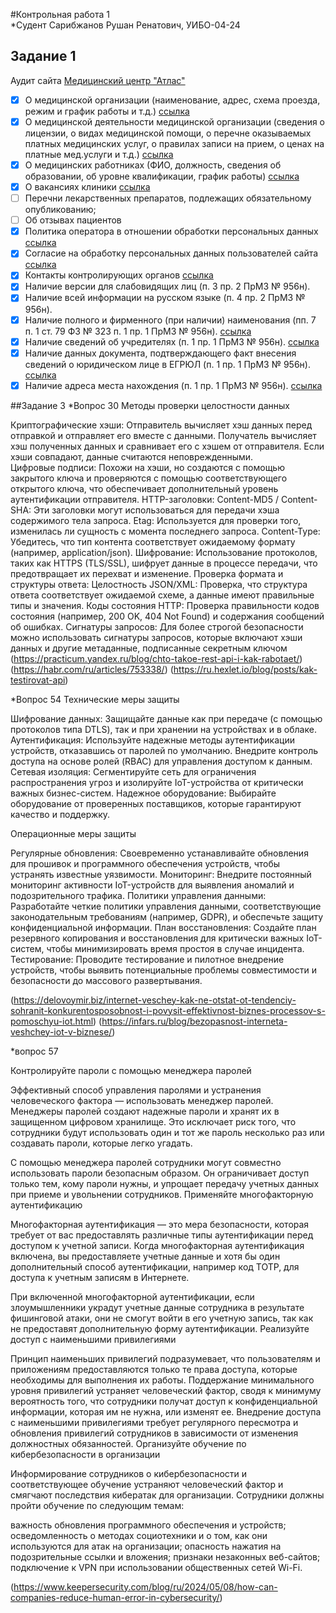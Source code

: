 #Контрольная работа 1  
*Судент Сарибжанов Рушан Ренатович, УИБО-04-24

## Задание 1
Аудит сайта [Медицинский центр "Атлас"](https://www.atlasclinic.ru/)
- [x]  О медицинской организации (наименование, адрес, схема проезда, режим и график работы и т.д.) [ccылка](https://www.atlasclinic.ru/contacts/)
- [x]  О медицинской деятельности медицинской организации (сведения о лицензии, о видах медицинской помощи, о перечне оказываемых платных медицинских услуг, о правилах записи на прием, о ценах на платные мед.услуги и т.д.) [ccылка](https://www.atlasclinic.ru/services/)
- [x]  О медицинских работниках (ФИО, должность, сведения об образовании, об уровне квалификации, график работы) [ccылка](https://www.atlasclinic.ru/doctors/)  
- [x]  О вакансиях клиники [ccылка](https://www.atlasclinic.ru/vacancy/)  
- [ ]  Перечни лекарственных препаратов, подлежащих обязательному опубликованию;  
- [ ]  Об отзывах пациентов  
- [x]  Политика оператора в отношении обработки персональных данных [ccылка](https://www.atlasclinic.ru/images/Docs/Policy_in_relation_processing_AND_%20PROTECTION_PDN_MC_Atlas.pdf)  
- [x]  Согласие на обработку персональных данных пользователей сайта [ccылка](https://www.atlasclinic.ru/images/Docs/Policy_in_relation_processing_AND_%20PROTECTION_PDN_MC_Atlas.pdf)  
- [x]  Контакты контролирующих органов [ccылка](https://www.atlasclinic.ru/pravovaya-informaciya/)  
- [x]  Наличие версии для слабовидящих лиц (п. 3 пр. 2 ПрМЗ № 956н).  
- [x]  Наличие всей информации на русском языке (п. 4 пр. 2 ПрМЗ № 956н).  
- [x]  Наличие полного и фирменного (при наличии) наименования (пп. 7 п. 1 ст. 79 ФЗ № 323 п. 1 пр. 1 ПрМЗ № 956н). [ccылка](https://www.atlasclinic.ru/pravovaya-informaciya/)  
- [x]  Наличие сведений об учредителях (п. 1 пр. 1 ПрМЗ № 956н). [ccылка](https://www.atlasclinic.ru/contacts/)  
- [x]  Наличие данных документа, подтверждающего факт внесения сведений о юридическом лице в ЕГРЮЛ (п. 1 пр. 1 ПрМЗ № 956н). [ccылка](https://www.atlasclinic.ru/pravovaya-informaciya/)  
- [x]  Наличие адреса места нахождения (п. 1 пр. 1 ПрМЗ № 956н). [ccылка](https://www.atlasclinic.ru/pravovaya-informaciya/)  

##Задание 3
*Вопрос 30
Методы проверки целостности данных

Криптографические хэши: Отправитель вычисляет хэш данных перед отправкой и отправляет его вместе с данными. Получатель вычисляет хэш полученных данных и сравнивает его с хэшем от отправителя. Если хэши совпадают, данные считаются неповрежденными.   
Цифровые подписи: Похожи на хэши, но создаются с помощью закрытого ключа и проверяются с помощью соответствующего открытого ключа, что обеспечивает дополнительный уровень аутентификации отправителя.
HTTP-заголовки:
        Content-MD5 / Content-SHA: Эти заголовки могут использоваться для передачи хэша содержимого тела запроса.
        Etag: Используется для проверки того, изменилась ли сущность с момента последнего запроса.
        Content-Type: Убедитесь, что тип контента соответствует ожидаемому формату (например, application/json).
Шифрование: Использование протоколов, таких как HTTPS (TLS/SSL), шифрует данные в процессе передачи, что предотвращает их перехват и изменение.
Проверка формата и структуры ответа:
        Целостность JSON/XML: Проверка, что структура ответа соответствует ожидаемой схеме, а данные имеют правильные типы и значения.
        Коды состояния HTTP: Проверка правильности кодов состояния (например, 200 OK, 404 Not Found) и содержания сообщений об ошибках.
Сигнатуры запросов: Для более строгой безопасности можно использовать сигнатуры запросов, которые включают хэши данных и другие метаданные, подписанные секретным ключом
(https://practicum.yandex.ru/blog/chto-takoe-rest-api-i-kak-rabotaet/)
(https://habr.com/ru/articles/753338/)
(https://ru.hexlet.io/blog/posts/kak-testirovat-api)

*Вопрос 54
Технические меры защиты

   Шифрование данных: Защищайте данные как при передаче (с помощью протоколов типа DTLS), так и при хранении на устройствах и в облаке.
   Аутентификация: Используйте надежные методы аутентификации устройств, отказавшись от паролей по умолчанию. Внедрите контроль доступа на основе ролей (RBAC) для управления доступом к данным.
   Сетевая изоляция: Сегментируйте сеть для ограничения распространения угроз и изолируйте IoT-устройства от критически важных бизнес-систем.
   Надежное оборудование: Выбирайте оборудование от проверенных поставщиков, которые гарантируют качество и поддержку. 

Операционные меры защиты

  Регулярные обновления: Своевременно устанавливайте обновления для прошивок и программного обеспечения устройств, чтобы устранять известные уязвимости.
  Мониторинг: Внедрите постоянный мониторинг активности IoT-устройств для выявления аномалий и подозрительного трафика.
  Политики управления данными: Разработайте четкие политики управления данными, соответствующие законодательным требованиям (например, GDPR), и обеспечьте защиту конфиденциальной информации.
  План восстановления: Создайте план резервного копирования и восстановления для критически важных IoT-систем, чтобы минимизировать время простоя в случае инцидента.
  Тестирование: Проводите тестирование и пилотное внедрение устройств, чтобы выявить потенциальные проблемы совместимости и безопасности до массового развертывания. 

(https://delovoymir.biz/internet-veschey-kak-ne-otstat-ot-tendenciy-sohranit-konkurentosposobnost-i-povysit-effektivnost-biznes-processov-s-pomoschyu-iot.html)
(https://infars.ru/blog/bezopasnost-interneta-veshchey-iot-v-biznese/)

*вопрос 57

Контролируйте пароли с помощью менеджера паролей

Эффективный способ управления паролями и устранения человеческого фактора — использовать менеджер паролей. Менеджеры паролей создают надежные пароли и хранят их в защищенном цифровом хранилище. Это исключает риск того, что сотрудники будут использовать один и тот же пароль несколько раз или создавать пароли, которые легко угадать.

С помощью менеджера паролей сотрудники могут совместно использовать пароли безопасным образом. Он ограничивает доступ только тем, кому пароли нужны, и упрощает передачу учетных данных при приеме и увольнении сотрудников.
Применяйте многофакторную аутентификацию

Многофакторная аутентификация — это мера безопасности, которая требует от вас предоставлять различные типы аутентификации перед доступом к учетной записи. Когда многофакторная аутентификация включена, вы предоставляете учетные данные и хотя бы один дополнительный способ аутентификации, например код TOTP, для доступа к учетным записям в Интернете.

При включенной многофакторной аутентификации, если злоумышленники украдут учетные данные сотрудника в результате фишинговой атаки, они не смогут войти в его учетную запись, так как не предоставят дополнительную форму аутентификации.
Реализуйте доступ с наименьшими привилегиями

Принцип наименьших привилегий подразумевает, что пользователям и приложениям предоставляются только те права доступа, которые необходимы для выполнения их работы. Поддержание минимального уровня привилегий устраняет человеческий фактор, сводя к минимуму вероятность того, что сотрудники получат доступ к конфиденциальной информации, которая им не нужна, или изменят ее. Внедрение доступа с наименьшими привилегиями требует регулярного пересмотра и обновления привилегий сотрудников в зависимости от изменения должностных обязанностей.
Организуйте обучение по кибербезопасности в организации

Информирование сотрудников о кибербезопасности и соответствующее обучение устраняют человеческий фактор и смягчают последствия кибератак для организации. Сотрудники должны пройти обучение по следующим темам:

  важность обновления программного обеспечения и устройств;
  осведомленность о методах социотехники и о том, как они используются для атак на организации;
  опасность нажатия на подозрительные ссылки и вложения;
  признаки незаконных веб-сайтов;
  подключение к VPN при использовании общественных сетей Wi-Fi.

(https://www.keepersecurity.com/blog/ru/2024/05/08/how-can-companies-reduce-human-error-in-cybersecurity/)



  

